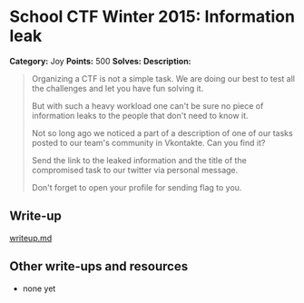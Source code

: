 # School CTF Winter 2015: Information leak

**Category:** Joy
**Points:** 500
**Solves:** 
**Description:**

> Organizing a CTF is not a simple task. We are doing our best to test all the challenges and let you have fun solving it.
> 
> 
> But with such a heavy workload one can't be sure no piece of information leaks to the people that don't need to know it.
> 
> 
> Not so long ago we noticed a part of a description of one of our tasks posted to our team's community in Vkontakte. Can you find it?
> 
> 
> Send the link to the leaked information and the title of the compromised task to our twitter via personal message.
> 
> 
> Don't forget to open your profile for sending flag to you.


## Write-up

[writeup.md](./writeup.md)

## Other write-ups and resources

* none yet
